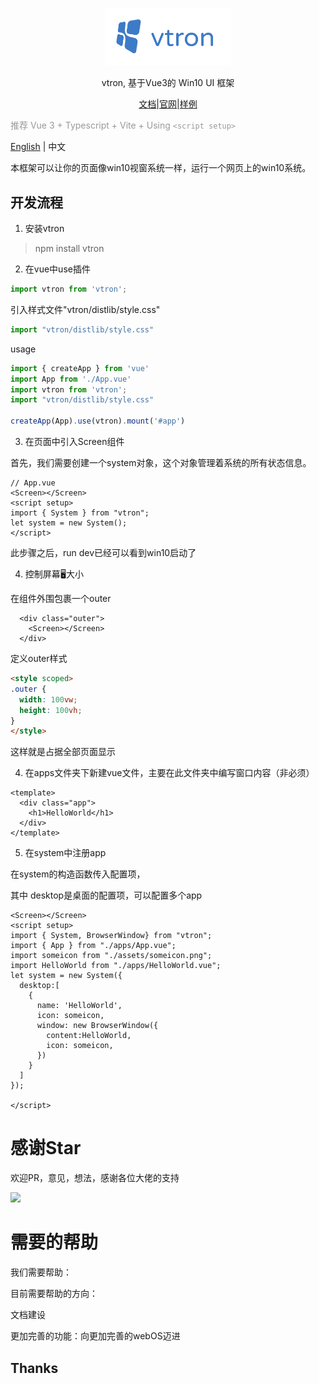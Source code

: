 <!--
 * @Author: Royal
 * @LastEditTime: 2022-04-26 15:08:12
 * @Description: 
 * @FilePath: /myindex/README.md
-->

<p align="center"><a href="https://myim.online" target="_blank" rel="noopener noreferrer"><img width="200" src="./rdmassert/vtron-logo-nobg.png" alt="vtron logo"></a></p>

<div align="center">

vtron, 基于Vue3的 Win10 UI 框架


</div>

<div align="center">

<a href="http://v3w10.myim.online" target="_blank">文档</a>|<a href="http://v3w10.myim.online" target="_blank">官网</a>|<a href="http://myim.online" target="_blank">样例</a>

</div>

<span style="color:#999;text-align:center">推荐 Vue 3 + Typescript + Vite + Using `<script setup>`
</span>

[English](./README_EN.md) | 中文 


本框架可以让你的页面像win10视窗系统一样，运行一个网页上的win10系统。



## 开发流程


1. 安装vtron


> npm install vtron

2. 在vue中use插件


```js
import vtron from 'vtron';
```
引入样式文件"vtron/distlib/style.css"


```js
import "vtron/distlib/style.css"
```

usage

```js
import { createApp } from 'vue'
import App from './App.vue'
import vtron from 'vtron';
import "vtron/distlib/style.css"

createApp(App).use(vtron).mount('#app')
```


3. 在页面中引入Screen组件


首先，我们需要创建一个system对象，这个对象管理着系统的所有状态信息。

```vue
// App.vue
<Screen></Screen>
<script setup>
import { System } from "vtron";
let system = new System();
</script>
```

此步骤之后，run dev已经可以看到win10启动了


4. 控制屏幕🖥大小


在组件外围包裹一个outer



```vue
  <div class="outer">
    <Screen></Screen>
  </div>
```
定义outer样式


```html
<style scoped>
.outer {
  width: 100vw;
  height: 100vh;
}
</style>
```
这样就是占据全部页面显示


4. 在apps文件夹下新建vue文件，主要在此文件夹中编写窗口内容（非必须）


```vue
<template>
  <div class="app">
    <h1>HelloWorld</h1>
  </div>
</template>
```
5. 在system中注册app

在system的构造函数传入配置项，


其中 desktop是桌面的配置项，可以配置多个app


```vue
<Screen></Screen>
<script setup>
import { System, BrowserWindow} from "vtron";
import { App } from "./apps/App.vue";
import someicon from "./assets/someicon.png";
import HelloWorld from "./apps/HelloWorld.vue";
let system = new System({
  desktop:[
    {
      name: 'HelloWorld',
      icon: someicon,
      window: new BrowserWindow({
        content:HelloWorld,
        icon: someicon,
      })
    }
  ]
});

</script>
```
# 感谢Star

欢迎PR，意见，想法，感谢各位大佬的支持

![](https://komarev.com/ghpvc/?username=royalknight56&color=blue)

# 需要的帮助

我们需要帮助：

目前需要帮助的方向：

文档建设

更加完善的功能：向更加完善的webOS迈进

## Thanks